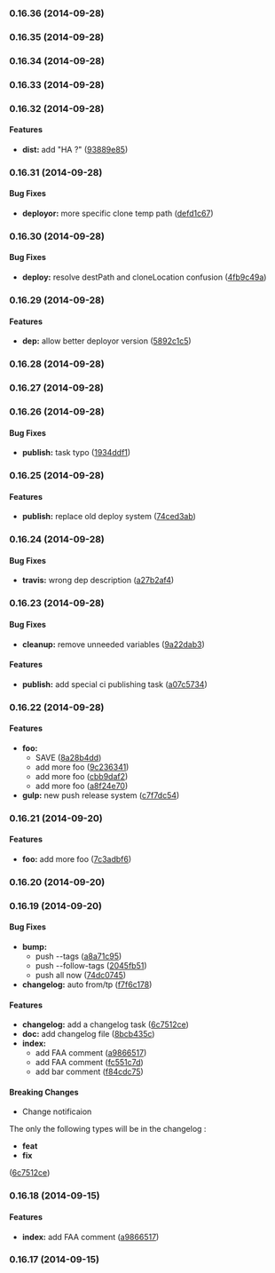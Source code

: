 ### 0.16.36 (2014-09-28)


### 0.16.35 (2014-09-28)


### 0.16.34 (2014-09-28)


### 0.16.33 (2014-09-28)


### 0.16.32 (2014-09-28)


#### Features

* **dist:** add "HA ?" ([93889e85](https://github.com/douglasduteil/remote-repo-access-trial/commit/93889e85bf4788243bab478f27ad59c13222a08a))


### 0.16.31 (2014-09-28)


#### Bug Fixes

* **deployor:** more specific clone temp path ([defd1c67](https://github.com/douglasduteil/remote-repo-access-trial/commit/defd1c67621accabd52fbb111907699e8ebd634c))


### 0.16.30 (2014-09-28)


#### Bug Fixes

* **deploy:** resolve destPath and cloneLocation confusion ([4fb9c49a](https://github.com/douglasduteil/remote-repo-access-trial/commit/4fb9c49a5e44a66385f03afd2cf6698b47d2924b))


### 0.16.29 (2014-09-28)


#### Features

* **dep:** allow better deployor version ([5892c1c5](https://github.com/douglasduteil/remote-repo-access-trial/commit/5892c1c5f5eb09aa3d2ba5929a8ee72f1f92003b))


### 0.16.28 (2014-09-28)


### 0.16.27 (2014-09-28)


### 0.16.26 (2014-09-28)


#### Bug Fixes

* **publish:** task typo ([1934ddf1](https://github.com/douglasduteil/remote-repo-access-trial/commit/1934ddf1ef75695cadd7be27b6825221fd5ad862))


### 0.16.25 (2014-09-28)


#### Features

* **publish:** replace old deploy system ([74ced3ab](https://github.com/douglasduteil/remote-repo-access-trial/commit/74ced3abae59a227fc87fcf7d419b4b53e9bc45e))


### 0.16.24 (2014-09-28)


#### Bug Fixes

* **travis:** wrong dep description ([a27b2af4](https://github.com/douglasduteil/remote-repo-access-trial/commit/a27b2af44bc9c0cd6b7f519a5fefcc5432cb72b1))


### 0.16.23 (2014-09-28)


#### Bug Fixes

* **cleanup:** remove unneeded variables ([9a22dab3](https://github.com/douglasduteil/remote-repo-access-trial/commit/9a22dab3f05728d2d0f1ce3093e7a16208992a0e))


#### Features

* **publish:** add special ci publishing task ([a07c5734](https://github.com/douglasduteil/remote-repo-access-trial/commit/a07c573480064619a53d58051da6d160914a04fd))


### 0.16.22 (2014-09-28)


#### Features

* **foo:**
  * SAVE ([8a28b4dd](https://github.com/douglasduteil/remote-repo-access-trial/commit/8a28b4dd2897e5b15ec27da6d231494a56ff289e))
  * add more foo ([9c236341](https://github.com/douglasduteil/remote-repo-access-trial/commit/9c236341f1879d941a284b0f242181fcaf174b6c))
  * add more foo ([cbb9daf2](https://github.com/douglasduteil/remote-repo-access-trial/commit/cbb9daf2c6029530f66b7c87e34f37b3bfdbd82a))
  * add more foo ([a8f24e70](https://github.com/douglasduteil/remote-repo-access-trial/commit/a8f24e702f44fd911fe7c3fcae3161bdc4d9dc5c))
* **gulp:** new push release system ([c7f7dc54](https://github.com/douglasduteil/remote-repo-access-trial/commit/c7f7dc54ea836f242b7ce13e13b34424d182523d))


### 0.16.21 (2014-09-20)


#### Features

* **foo:** add more foo ([7c3adbf6](https://github.com/douglasduteil/remote-repo-access-trial/commit/7c3adbf6f2ecb699bfd604689cd3d047a925107c))


### 0.16.20 (2014-09-20)


### 0.16.19 (2014-09-20)


#### Bug Fixes

* **bump:**
  * push --tags ([a8a71c95](https://github.com/douglasduteil/remote-repo-access-trial/commit/a8a71c95013cf9b0fe665b5267f51467bc83fdce))
  * push --follow-tags ([2045fb51](https://github.com/douglasduteil/remote-repo-access-trial/commit/2045fb51813ff0f6cbb940d4273af336abdfc712))
  * push all now ([74dc0745](https://github.com/douglasduteil/remote-repo-access-trial/commit/74dc0745b3300f659847f4726934447fd6364841))
* **changelog:** auto from/tp ([f7f6c178](https://github.com/douglasduteil/remote-repo-access-trial/commit/f7f6c17870617d846fc46bf05f9612026c28c737))


#### Features

* **changelog:** add a changelog task ([6c7512ce](https://github.com/douglasduteil/remote-repo-access-trial/commit/6c7512cea0d515ee221101c57dd0c53bb3558376))
* **doc:** add changelog file ([8bcb435c](https://github.com/douglasduteil/remote-repo-access-trial/commit/8bcb435caece272f3193603a29247bb82d0f08b8))
* **index:**
  * add FAA comment ([a9866517](https://github.com/douglasduteil/remote-repo-access-trial/commit/a98665178c810c12fd981e9a4dc0b7fdf3712990))
  * add FAA comment ([fc551c7d](https://github.com/douglasduteil/remote-repo-access-trial/commit/fc551c7de0fb2c22cfbc5b0e0356f35118c93e11))
  * add bar comment ([f84cdc75](https://github.com/douglasduteil/remote-repo-access-trial/commit/f84cdc75a216ec5dc5fd920abb9225c37a9a7cdd))


#### Breaking Changes

* Change notificaion

The only the following types will be in the changelog :
 - **feat**
 - **fix**

 ([6c7512ce](https://github.com/douglasduteil/remote-repo-access-trial/commit/6c7512cea0d515ee221101c57dd0c53bb3558376))


### 0.16.18 (2014-09-15)


#### Features

* **index:** add FAA comment ([a9866517](https://github.com/douglasduteil/remote-repo-access-trial/commit/a98665178c810c12fd981e9a4dc0b7fdf3712990))


### 0.16.17 (2014-09-15)

